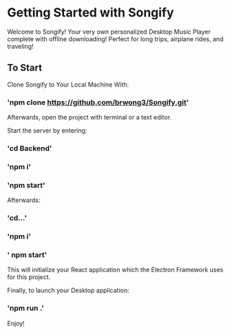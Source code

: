 # Getting Started with Songify

Welcome to Songify! Your very own personalized Desktop Music Player complete with offline downloading! Perfect for long trips, airplane rides, and traveling!

## To Start

Clone Songify to Your Local Machine With:

### 'npm clone https://github.com/brwong3/Songify.git'

Afterwards, open the project with terminal or a text editor.

Start the server by entering:

### 'cd Backend'
### 'npm i'
### 'npm start'

Afterwards:

### 'cd...'
### 'npm i'
### ' npm start'

This will initialize your React application which the Electron Framework uses for this project.

Finally, to launch your Desktop application:

### 'npm run .'

Enjoy!
